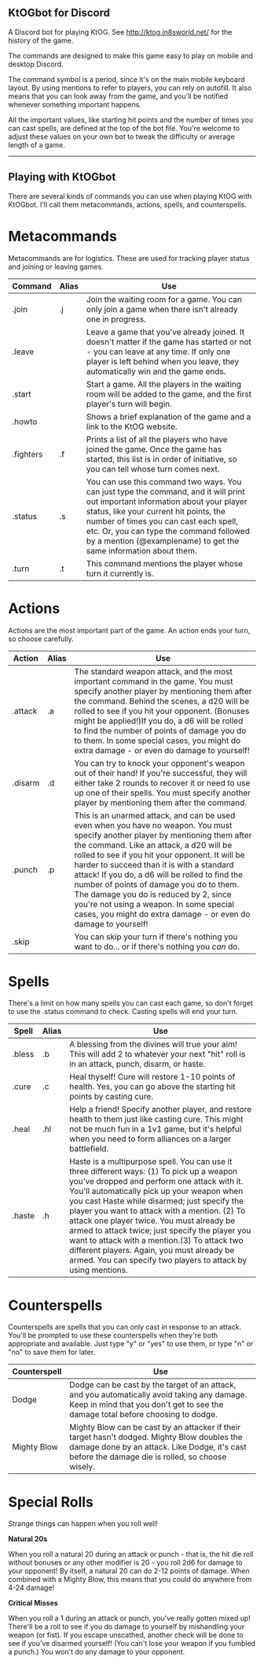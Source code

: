 ## KtOGbot for Discord

A Discord bot for playing KtOG. See http://ktog.in8sworld.net/ for the history of the game.

The commands are designed to make this game easy to play on mobile and desktop Discord.

The command symbol is a period, since it's on the main mobile keyboard layout. By using mentions to refer to players, you can rely on autofill. It also means that you can look away from the game, and you'll be notified whenever something important happens.

All the important values, like starting hit points and the number of times you can cast spells, are defined at the top of the bot file. You're welcome to adjust these values on your own bot to tweak the difficulty or average length of a game. 

---

## Playing with KtOGbot

There are several kinds of commands you can use when playing KtOG with KtOGbot. I'll call them metacommands, actions, spells, and counterspells.

# Metacommands
Metacommands are for logistics. These are used for tracking player status and joining or leaving games. 

| Command | Alias | Use |
| --- | ---- | --- |
|.join | .j |  Join the waiting room for a game. You can only join a game when there isn't already one in progress. |
|.leave |  | Leave a game that you've already joined. It doesn't matter if the game has started or not - you can leave at any time. If only one player is left behind when you leave, they automatically win and the game ends. |
|.start| | Start a game. All the players in the waiting room will be added to the game, and the first player's turn will begin. |
|.howto| | Shows a brief explanation of the game and a link to the KtOG website.|
|.fighters | .f | Prints a list of all the players who have joined the game. Once the game has started, this list is in order of initiative, so you can tell whose turn comes next.|
|.status | .s | You can use this command two ways. You can just type the command, and it will print out important information about your player status, like your current hit points, the number of times you can cast each spell, etc. Or, you can type the command followed by a mention (@examplename) to get the same information about them. |
|.turn | .t | This command mentions the player whose turn it currently is. | 
    


# Actions
Actions are the most important part of the game. An action ends your turn, so choose carefully.


| Action | Alias | Use |
| --- | ---- | --- |
|.attack | .a | The standard weapon attack, and the most important command in the game. You must specify another player by mentioning them after the command. Behind the scenes, a d20 will be rolled to see if you hit your opponent. (Bonuses might be applied!)If you do, a d6 will be rolled to find the number of points of damage you do to them. In some special cases, you might do extra damage - or even do damage to yourself!
|.disarm | .d | You can try to knock your opponent's weapon out of their hand! If you're successful, they will either take 2 rounds to recover it or need to use up one of their spells. You must specify another player by mentioning them after the command. | 
|.punch | .p | This is an unarmed attack, and can be used even when you have no weapon. You must specify another player by mentioning them after the command. Like an attack, a d20 will be rolled to see if you hit your opponent. It will be harder to succeed than it is with a standard attack! If you do, a d6 will be rolled to find the number of points of damage you do to them. The damage you do is reduced by 2, since you're not using a weapon. In some special cases, you might do extra damage - or even do damage to yourself! |
|.skip| |You can skip your turn if there's nothing you want to do... or if there's nothing you *can* do.|
    


# Spells
There's a limit on how many spells you can cast each game, so don't forget to use the .status command to check. Casting spells will end your turn.


| Spell | Alias | Use |
| --- | ---- | --- |
|.bless | .b | A blessing from the divines will true your aim! This will add 2 to whatever your next "hit" roll is in an attack, punch, disarm, or haste. | 
| .cure | .c | Heal thyself! Cure will restore 1-10 points of health. Yes, you can go above the starting hit points by casting cure. |
| .heal | .hl | Help a friend! Specify another player, and restore health to them just like casting cure. This might not be much fun in a 1v1 game, but it's helpful when you need to form alliances on a larger battlefield. |
|.haste | .h |Haste is a multipurpose spell. You can use it three different ways: (1) To pick up a weapon you've dropped and perform one attack with it. You'll automatically pick up your weapon when you cast Haste while disarmed; just specify the player you want to attack with a mention. (2) To attack one player twice. You must already be armed to attack twice; just specify the player you want to attack with a mention.(3) To attack two different players. Again, you must already be armed. You can specify two players to attack by using mentions. |
 
 
# Counterspells
Counterspells are spells that you can only cast in response to an attack. You'll be prompted to use these counterspells when they're both appropriate and available. Just type "y" or "yes" to use them, or type "n" or "no" to save them for later.


| Counterspell | Use| 
| --- | ---- |
| Dodge | Dodge can be cast by the target of an attack, and you automatically avoid taking any damage. Keep in mind that you don't get to see the damage total before choosing to dodge. |
| Mighty Blow | Mighty Blow can be cast by an attacker if their target hasn't dodged. Mighty Blow doubles the damage done by an attack. Like Dodge, it's cast before the damage die is rolled, so choose wisely. |
  
  
  
# Special Rolls
Strange things can happen when you roll well! 

**Natural 20s**
 
   When you roll a natural 20 during an attack or punch - that is, the hit die roll without bonuses or any other modifier is 20 - you roll 2d6 for damage to your opponent! By itself, a natural 20 can do 2-12 points of damage. 
   When combined with a Mighty Blow, this means that you could do anywhere from 4-24 damage!
  
  
**Critical Misses**
 
   When you roll a 1 during an attack or punch, you've really gotten mixed up! 
   There'll be a roll to see if you do damage to yourself by mishandling your weapon (or fist). 
   If you escape unscathed, another check will be done to see if you've disarmed yourself! 
   (You can't lose your weapon if you fumbled a punch.)
   You won't do any damage to your opponent. 

